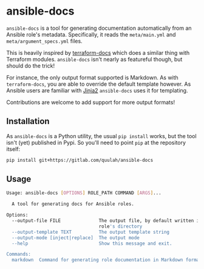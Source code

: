 # ansible-docs

`ansible-docs` is a tool for generating documentation automatically from an Ansible role's metadata. Specifically, it reads the `meta/main.yml` and `meta/argument_specs.yml` files.

This is heavily inspired by [terraform-docs](https://github.com/terraform-docs/terraform-docs) which does a similar thing with Terraform modules. `ansible-docs` isn't nearly as featureful though, but should do the trick!

For instance, the only output format supported is Markdown. As with `terraform-docs`, you are able to override the default template however. As Ansible users are familiar with [Jinja2](https://jinja.palletsprojects.com/en/3.1.x/) `ansible-docs` uses it for templating.

Contributions are welcome to add support for more output formats!

## Installation

As `ansible-docs` is a Python utility, the usual `pip install` works, but the tool isn't (yet) published in Pypi. So you'll need to point `pip` at the repository itself:

``` sh
pip install git+https://gitlab.com/quulah/ansible-docs
```

## Usage

``` sh
Usage: ansible-docs [OPTIONS] ROLE_PATH COMMAND [ARGS]...

  A tool for generating docs for Ansible roles.

Options:
  --output-file FILE              The output file, by default written into the
                                  role's directory
  --output-template TEXT          The output template string
  --output-mode [inject|replace]  The output mode
  --help                          Show this message and exit.

Commands:
  markdown  Command for generating role documentation in Markdown format.
```
